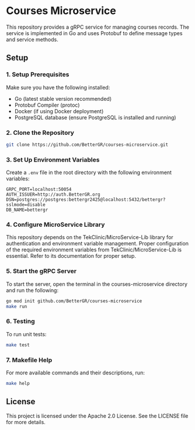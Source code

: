 # Courses Microservice

This repository provides a gRPC service for managing courses records. The service is implemented in Go and uses Protobuf to define message types and service methods.

## Setup

### 1. Setup Prerequisites

Make sure you have the following installed:

- Go (latest stable version recommended)
- Protobuf Compiler (protoc)
- Docker (if using Docker deployment)
- PostgreSQL database (ensure PostgreSQL is installed and running)

### 2. Clone the Repository

```bash
git clone https://github.com/BetterGR/courses-microservice.git
```

### 3. Set Up Environment Variables

Create a `.env` file in the root directory with the following environment variables:

```.env
GRPC_PORT=localhost:50054
AUTH_ISSUER=http://auth.BetterGR.org
DSN=postgres://postgres:bettergr2425@localhost:5432/bettergr?sslmode=disable
DB_NAME=bettergr
```

### 4. Configure MicroService Library

This repository depends on the TekClinic/MicroService-Lib library for authentication and environment variable management. Proper configuration of the required environment variables from TekClinic/MicroService-Lib is essential. Refer to its documentation for proper setup.

### 5. Start the gRPC Server

To start the server, open the terminal in the courses-microservice directory and run the following:

```bash
go mod init github.com/BetterGR/courses-microservice
make run
```

### 6. Testing

To run unit tests:

```bash
make test
```

### 7. Makefile Help

For more available commands and their descriptions, run:

```bash
make help
```

## License

This project is licensed under the Apache 2.0 License. See the LICENSE file for more details.
